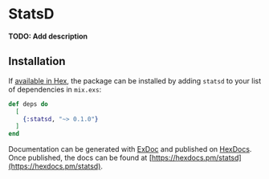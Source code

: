 # StatsD

**TODO: Add description**

## Installation

If [available in Hex](https://hex.pm/docs/publish), the package can be installed
by adding `statsd` to your list of dependencies in `mix.exs`:

```elixir
def deps do
  [
    {:statsd, "~> 0.1.0"}
  ]
end
```

Documentation can be generated with [ExDoc](https://github.com/elixir-lang/ex_doc)
and published on [HexDocs](https://hexdocs.pm). Once published, the docs can
be found at [https://hexdocs.pm/statsd](https://hexdocs.pm/statsd).

